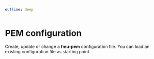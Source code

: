```yaml
---
outline: deep
---
```


# PEM configuration


Create, update or change a **fmu-pem** configuration file. You can load an existing configuration file as starting point.

<div ref="el" />

<script setup>
import { createElement } from 'react'
import { createRoot } from 'react-dom/client'
import { ref, onMounted } from 'vue'
import { YamlEdit } from './yaml-edit/YamlEdit'

const el = ref()
onMounted(() => {
  const root = createRoot(el.value)
  root.render(createElement(YamlEdit, {}, null))
})
</script>

<style>
 input.form-control, select.form-control {
    background-color: rgb(245 245 245);
    border-radius: 5px;
    padding: 3px;
    border: 1px solid;
    border-color: #ccc;
    box-shadow: 0 1+px 25px -5px rgb(0 0 0 / 0.05);
}

input.form-control {
    min-width: 400px;
}

select.form-control:hover {
  cursor: pointer;
}

.dark input.form-control {
  background-color: rgb(50 50 50);
  border-color: #666;
}

.form-group {
  margin-top: 20px;
  margin-left: 15px;
  padding-top: 5px;
  padding-bottom: 5px;
}

.control-label {
  font-weight: 700;
}

.field-description {
  font-size: small;
}

legend {
  font-weight: 700;
}

.btn-group {
  max-width: 300px;
  margin: auto;
  margin-bottom: 20px;
}

.glyphicon {
  position: relative;
  top: 1px;
  display: inline-block;
  font-style: normal;
  line-height: 1;
  font-size: 13px;
  font-weight: 600;
}

.glyphicon-plus:before {
  content: "Add new";
  padding: 5px;
  border-radius: 5px;
  color: oklch(53.2% 0.157 131.589);
  background-color: oklch(96.7% 0.067 122.328);
  border: 1px solid oklch(89.7% 0.196 126.665);
}

.glyphicon-remove:before {
  content: "Delete";
  padding: 5px;
  border-radius: 5px;
  color: oklch(44.4% 0.177 26.899);
  background-color: oklch(93.6% 0.032 17.717);
  border: 1px solid oklch(88.5% 0.062 18.334);
}
.glyphicon-arrow-up:before {
  content: "Move up";
  padding: 5px;
  border-radius: 5px;
  color: oklch(68.1% 0.162 75.834);
  background-color: oklch(97.3% 0.071 103.193);
  border: 1px solid oklch(94.5% 0.129 101.54);
}
.glyphicon-arrow-down:before {
  content: "Move down";
  padding: 5px;
  border-radius: 5px;
  color: oklch(68.1% 0.162 75.834);
  background-color: oklch(97.3% 0.071 103.193);
  border: 1px solid oklch(94.5% 0.129 101.54);
}

.checkbox > label {
  display: flex;
  gap: 10px;
  font-weight: 500;
}

input[type='text']:read-only{
  background: lightgrey;
  cursor: not-allowed;
}

.text-danger {
    color: oklch(57.7% 0.245 27.325);
    background-color: oklch(93.6% 0.032 17.717);
    padding: 2px;
    padding-left: 6px;
    padding-right: 6px;
    border-radius: 5px;
    width: fit-content;
}

li.text-danger::marker {
  content: "⚠";
}

</style>